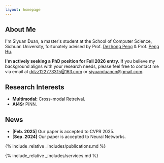 ```yaml
---
layout: homepage
---
```


## About Me

I'm Siyuan Duan, a master's student at the School of Computer Science, Sichuan University, fortunately advised by Prof. [Dezhong Peng](https://cs.scu.edu.cn/info/1282/13563.htm) & Prof. [Peng Hu](https://penghu-cs.github.io).

**I'm actively seeking a PhD position for Fall 2026 entry.** If you believe my background aligns with your research needs, please feel free to contact me via email at ddzz122773315@163.com or siyuanduancn@gmail.com.

## Research Interests

- **Multimodal:** Cross-modal Retreival.
- **AI4S:** PINN.

## News

- **[Feb. 2025]** Our paper is accepted to CVPR 2025.
- **[Sep. 2024]** Our paper is accepted to Neural Networks.

{% include_relative _includes/publications.md %}

{% include_relative _includes/services.md %}
